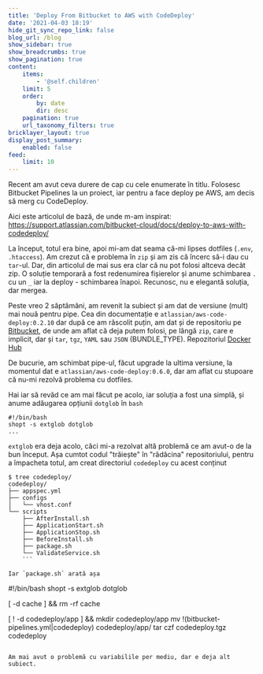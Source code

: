 ```yaml
---
title: 'Deploy From Bitbucket to AWS with CodeDeploy'
date: '2021-04-03 18:19'
hide_git_sync_repo_link: false
blog_url: /blog
show_sidebar: true
show_breadcrumbs: true
show_pagination: true
content:
    items:
        - '@self.children'
    limit: 5
    order:
        by: date
        dir: desc
    pagination: true
    url_taxonomy_filters: true
bricklayer_layout: true
display_post_summary:
    enabled: false
feed:
    limit: 10
---
```


Recent am avut ceva durere de cap cu cele enumerate în titlu. Folosesc Bitbucket Pipelines la un proiect, iar pentru a face deploy pe AWS, am decis să merg cu CodeDeploy.

Aici este articolul de bază, de unde m-am inspirat: https://support.atlassian.com/bitbucket-cloud/docs/deploy-to-aws-with-codedeploy/

La început, totul era bine, apoi mi-am dat seama că-mi lipses dotfiles (`.env`, `.htaccess`). Am crezut că e problema în `zip` și am zis că încerc să-i dau cu `tar`-ul. Dar, din articolul de mai sus era clar că nu pot folosi altceva decât zip. O soluție temporară a fost redenumirea fișierelor și anume schimbarea `.` cu un `_` iar la deploy - schimbarea înapoi. Recunosc, nu e elegantă soluția, dar mergea.

Peste vreo 2 săptămâni, am revenit la subiect și am dat de versiune (mult) mai nouă pentru pipe. Cea din documentație e `atlassian/aws-code-deploy:0.2.10` dar după ce am răscolit puțin, am dat și de repositoriu pe [Bitbucket](https://bitbucket.org/atlassian/aws-code-deploy/src/master/), de unde am aflat că deja putem folosi, pe lângă `zip`, care e implicit, dar și `tar`, `tgz`, `YAML` sau `JSON` (BUNDLE_TYPE). Repozitoriul [Docker Hub](https://hub.docker.com/r/bitbucketpipelines/aws-code-deploy/)

De bucurie, am schimbat pipe-ul, făcut upgrade la ultima versiune, la momentul dat e `atlassian/aws-code-deploy:0.6.0`, dar am aflat cu stupoare că nu-mi rezolvă problema cu dotfiles.

Hai iar să revăd ce am mai făcut pe acolo, iar soluția a fost una simplă, și anume adăugarea opțiunii `dotglob` în `bash`

```
#!/bin/bash
shopt -s extglob dotglob
...
```

`extglob` era deja acolo, căci mi-a rezolvat altă problemă ce am avut-o de la bun început. Așa cumtot codul "trăiește" în "rădăcina" repositoriului, pentru a împacheta totul, am creat directoriul `codedeploy` cu acest conținut

```
$ tree codedeploy/
codedeploy/
├── appspec.yml
├── configs
│   └── vhost.conf
└── scripts
    ├── AfterInstall.sh
    ├── ApplicationStart.sh
    ├── ApplicationStop.sh
    ├── BeforeInstall.sh
    ├── package.sh
    └── ValidateService.sh
    ```

Iar `package.sh` arată așa

```
#!/bin/bash
shopt -s extglob dotglob

[ -d cache ] && rm -rf cache

[ ! -d codedeploy/app ] && mkdir codedeploy/app
mv !(bitbucket-pipelines.yml|codedeploy) codedeploy/app/
tar czf codedeploy.tgz codedeploy
```

Am mai avut o problemă cu variabilile per mediu, dar e deja alt subiect.